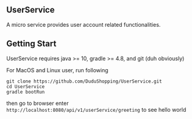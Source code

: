 ## UserService
A micro service provides user account related functionalities.

## Getting Start
UserService requires java >= 10, gradle >= 4.8, and git (duh obviously)

For MacOS and Linux user, run following
```
git clone https://github.com/DuduShopping/UserService.git
cd UserService
gradle bootRun
```
then go to browser enter `http://localhost:8080/api/v1/userService/greeting` to see hello world
